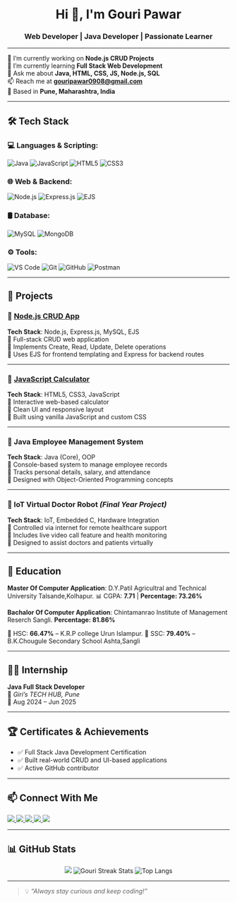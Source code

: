 <h1 align="center">Hi 👋, I'm Gouri Pawar</h1>
<h3 align="center">Web Developer | Java Developer | Passionate Learner</h3>

---

🔭 I’m currently working on **Node.js CRUD Projects**  
🌱 I’m currently learning **Full Stack Web Development**  
💬 Ask me about **Java, HTML, CSS, JS, Node.js, SQL**  
📫 Reach me at **gouripawar0908@gmail.com**  
📍 Based in **Pune, Maharashtra, India**

---

## 🛠️ Tech Stack

### 💻 Languages & Scripting:
![Java](https://img.shields.io/badge/Java-ED8B00?style=for-the-badge&logo=java&logoColor=white)
![JavaScript](https://img.shields.io/badge/JavaScript-F7DF1E?style=for-the-badge&logo=javascript&logoColor=black)
![HTML5](https://img.shields.io/badge/HTML5-E34F26?style=for-the-badge&logo=html5&logoColor=white)
![CSS3](https://img.shields.io/badge/CSS3-1572B6?style=for-the-badge&logo=css3&logoColor=white)

### 🌐 Web & Backend:
![Node.js](https://img.shields.io/badge/Node.js-339933?style=for-the-badge&logo=node-dot-js&logoColor=white)
![Express.js](https://img.shields.io/badge/Express.js-000000?style=for-the-badge&logo=express&logoColor=white)
![EJS](https://img.shields.io/badge/EJS-000000?style=for-the-badge&logo=EJS&logoColor=white)

### 🛢️ Database:
![MySQL](https://img.shields.io/badge/MySQL-00758F?style=for-the-badge&logo=mysql&logoColor=white)
![MongoDB](https://img.shields.io/badge/MongoDB-4EA94B?style=for-the-badge&logo=mongodb&logoColor=white)

### ⚙️ Tools:
![VS Code](https://img.shields.io/badge/VS%20Code-007ACC?style=for-the-badge&logo=visual-studio-code&logoColor=white)
![Git](https://img.shields.io/badge/Git-F05032?style=for-the-badge&logo=git&logoColor=white)
![GitHub](https://img.shields.io/badge/GitHub-181717?style=for-the-badge&logo=github&logoColor=white)
![Postman](https://img.shields.io/badge/Postman-FF6C37?style=for-the-badge&logo=postman&logoColor=white)

---

## 🚀 Projects

### 📌 [Node.js CRUD App](https://github.com/gouripawar09/productCrud)
**Tech Stack**: Node.js, Express.js, MySQL, EJS  
🔹 Full-stack CRUD web application  
🔹 Implements Create, Read, Update, Delete operations  
🔹 Uses EJS for frontend templating and Express for backend routes  

---

### 📌 [JavaScript Calculator]()
**Tech Stack**: HTML5, CSS3, JavaScript  
🔹 Interactive web-based calculator  
🔹 Clean UI and responsive layout  
🔹 Built using vanilla JavaScript and custom CSS  

---

### 📌 Java Employee Management System
**Tech Stack**: Java (Core), OOP  
🔹 Console-based system to manage employee records  
🔹 Tracks personal details, salary, and attendance  
🔹 Designed with Object-Oriented Programming concepts  

---

### 📌 IoT Virtual Doctor Robot *(Final Year Project)*
**Tech Stack**: IoT, Embedded C, Hardware Integration  
🔹 Controlled via internet for remote healthcare support  
🔹 Includes live video call feature and health monitoring  
🔹 Designed to assist doctors and patients virtually  

---

## 📜 Education
**Master Of Computer Application**: D.Y.Patil Agricultral and Technical University Talsande,Kolhapur.
📊 CGPA: **7.71** | **Percentage: 73.26%**

**Bachalor Of Computer Application**: Chintamanrao Institute of Management Reserch Sangli.
**Percentage: 81.86%**

📖 HSC: **66.47%** – K.R.P college Urun Islampur.
📖 SSC: **79.40%** – B.K.Chougule Secondary School Ashta,Sangli

---

## 🧑‍💼 Internship

**Java Full Stack Developer**  
📍 *Giri’s TECH HUB, Pune*  
📅 Aug 2024 – Jun 2025

---

## 🏆 Certificates & Achievements

- ✅ Full Stack Java Development Certification  
- ✅ Built real-world CRUD and UI-based applications  
- ✅ Active GitHub contributor

---

## 📫 Connect With Me

<p align="left">
  <a href="mailto:shraddhabirajdar4@gmail.com">
    <img src="https://img.shields.io/badge/Email-D14836?style=for-the-badge&logo=gmail&logoColor=white"/>
  </a>
  <a href="https://www.linkedin.com/in/shraddha-birajdar-9719a2215">
    <img src="https://img.shields.io/badge/LinkedIn-blue?style=for-the-badge&logo=linkedin&logoColor=white"/>
  </a>
  <a href="https://github.com/Sabirajdar">
    <img src="https://img.shields.io/badge/GitHub-100000?style=for-the-badge&logo=github&logoColor=white"/>
  </a>
  <a href="https://www.hackerrank.com/profile/shraddhaabirajd2">
    <img src="https://img.shields.io/badge/HackerRank-2EC866?style=for-the-badge&logo=HackerRank&logoColor=white"/>
  </a>
  <a href="https://sabirajdar.github.io/Portfolio/">
    <img src="https://img.shields.io/badge/Portfolio-12100E?style=for-the-badge&logo=About.me&logoColor=white"/>
  </a>
</p>

---

## 📊 GitHub Stats

<p align="center">
  <img src="https://github-readme-stats.vercel.app/api?username=GouriPawar&show_icons=true&theme=radical"  />
  <img src="https://github-readme-streak-stats.herokuapp.com/?user=Sabirajdar&theme=radical" alt="Gouri Streak Stats" />
  <img src="https://github-readme-stats.vercel.app/api/top-langs/?username=Sabirajdar&layout=compact&theme=radical" alt="Top Langs" />
</p>

---

> 💡 *“Always stay curious and keep coding!”*
